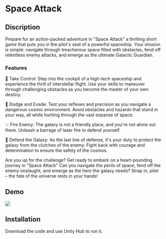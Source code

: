 # Space Attack

## Discription
Prepare for an action-packed adventure in "Space Attack" a thrilling short game that puts you in the pilot's seat of a powerful spaceship. Your mission is simple: navigate through treacherous space filled with obstacles, fend off relentless enemy attacks, and emerge as the ultimate Galactic Guardian.
### Features 
🚀 Take Control: Step into the cockpit of a high-tech spaceship and experience the thrill of interstellar flight. Use your skills to maneuver through challenging obstacles as you become the master of your own destiny.

🌌 Dodge and Evade: Test your reflexes and precision as you navigate a dangerous cosmic environment. Avoid obstacles and hazards that stand in your way, all while hurtling through the vast expanse of space.

💥 Fire Enemy: The galaxy is not a friendly place, and you're not alone out there. Unleash a barrage of laser fire to defend yourself.

🌟 Defend the Galaxy: As the last line of defense, it's your duty to protect the galaxy from the clutches of the enemy. Fight back with courage and determination to ensure the safety of the cosmos.

Are you up for the challenge? Get ready to embark on a heart-pounding journey in "Space Attack" Can you navigate the perils of space, fend off the enemy onslaught, and emerge as the hero the galaxy needs? Strap in, pilot – the fate of the universe rests in your hands!
## Demo
![](https://github.com/Alishahidi1997/Space-Attack/blob/main/Assets/SpaceAttackDemo.gif)

## Installation
Download the code and use Unity Hub to run it. 

